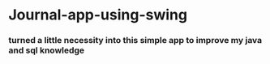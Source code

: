 # Journal-app-using-swing
### turned a little necessity into this simple app to improve my java and sql knowledge
